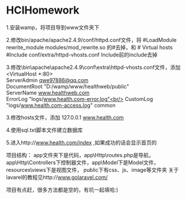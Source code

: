 # HCIHomework
1.安装wamp，将项目导到www文件夹下

2.修改bin/apache/apache2.4.9/conf/httpd.conf文件，将
\#LoadModule rewrite_module modules/mod_rewrite.so
的#去掉，和
\# Virtual hosts
\#Include conf/extra/httpd-vhosts.conf
Include前的include去掉

3.修改\bin\apache\apache2.4.9\conf\extra\httpd-vhosts.conf文件，添加 <br/>
<VirtualHost *:80> <br/>
    ServerAdmin qwe97886@qq.com<br/>
    DocumentRoot "D:/wamp/www/healthweb/public"<br/>
    ServerName www.healthweb.com<br/>
    ErrorLog "logs/www.health.com-error.log"<br/>
    CustomLog "logs/www.health.com-access.log" common<br/>
</VirtualHost>

3.修改hosts文件，添加
127.0.0.1 www.health.com

4.使用sql.txt脚本文件建立数据库

5.进入http://www.health.com/index ,如果成功的话会显示首页的

项目结构：
  app文件夹下是代码，app\Http\routes.php是导航，app\Http\Controllers下控制器文件，app\Model下是Model文件，resources\views下是视图文件，
  public下有css、js、image等文件夹
关于lavarel的教程见http://www.golaravel.com/

项目有点赶，很多方法都是空的，有坑一起填哈:)
